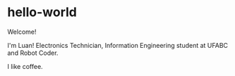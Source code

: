 # hello-world
Welcome!

I'm Luan! Electronics Technician, Information Engineering student at UFABC and Robot Coder.

I like coffee.
